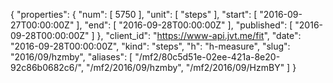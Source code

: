 {
  "properties": {
    "num": [
      5750
    ],
    "unit": [
      "steps"
    ],
    "start": [
      "2016-09-27T00:00:00Z"
    ],
    "end": [
      "2016-09-28T00:00:00Z"
    ],
    "published": [
      "2016-09-28T00:00:00Z"
    ]
  },
  "client_id": "https://www-api.jvt.me/fit",
  "date": "2016-09-28T00:00:00Z",
  "kind": "steps",
  "h": "h-measure",
  "slug": "2016/09/hzmby",
  "aliases": [
    "/mf2/80c5d51e-02ee-421a-8e20-92c86b0682c6/",
    "/mf2/2016/09/hzmby",
    "/mf2/2016/09/HzmBY"
  ]
}
